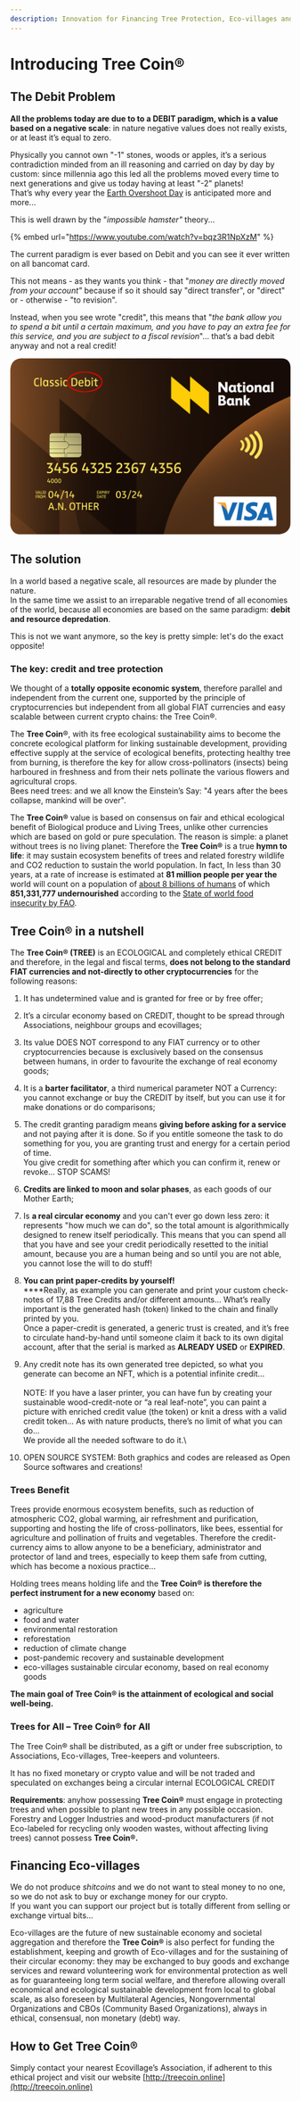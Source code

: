 ```yaml
---
description: Innovation for Financing Tree Protection, Eco-villages and Sustainability
---
```


# Introducing Tree Coin®

## The Debit Problem

**All the problems today are due to to a DEBIT paradigm, which is a value based on a negative scale**: in nature negative values does not really exists, or at least it’s equal to zero.

Physically you cannot own "-1" stones, woods or apples, it’s a serious contradiction minded from an ill reasoning and carried on day by day by custom: since millennia ago this led all the problems moved every time to next generations and give us today having at least "-2" planets!\
That’s why every year the [Earth Overshoot Day](https://en.wikipedia.org/wiki/Earth\_Overshoot\_Day) is anticipated more and more...

This is well drawn by the "_impossible hamster"_ theory...

{% embed url="https://www.youtube.com/watch?v=bqz3R1NpXzM" %}

The current paradigm is ever based on Debit and you can see it ever written on all bancomat card.

This not means - as they wants you think - that "_money are directly moved from your account"_ because if so it should say "direct transfer", or "direct" or - otherwise - "to revision".

Instead, when you see wrote "credit", this means that "_the bank allow you to spend a bit until a certain maximum, and you have to pay an extra fee for this service, and you are subject to a fiscal revision_"… that’s a bad debit anyway and not a real credit!

![Sample of a Debit card you already have in your wallet](<.gitbook/assets/immagine (1).png>)

## **The solution** <a href="#10f8" id="10f8"></a>

In a world based a negative scale, all resources are made by plunder the nature.\
In the same time we assist to an irreparable negative trend of all economies of the world, because all economies are based on the same paradigm: **debit and resource depredation**.

This is not we want anymore, so the key is pretty simple: let's do the exact opposite!

### The key: credit and tree protection

We thought of a **totally opposite economic system**, therefore parallel and independent from the current one, supported by the principle of cryptocurrencies but independent from all global FIAT currencies and easy scalable between current crypto chains: the Tree Coin®.

The **Tree Coin**®, with its free ecological sustainability aims to become the concrete ecological platform for linking sustainable development, providing effective supply at the service of ecological benefits, protecting healthy tree from burning, is therefore the key for allow cross-pollinators (insects) being harboured in freshness and from their nets pollinate the various flowers and agricultural crops.\
Bees need trees: and we all know the Einstein’s Say: "4 years after the bees collapse, mankind will be over".



The **Tree Coin®** value is based on consensus on fair and ethical ecological benefit of Biological produce and Living Trees, unlike other currencies which are based on gold or pure speculation. The reason is simple: a planet without trees is no living planet: Therefore the **Tree Coin®** is a true **hymn to life**: it may sustain ecosystem benefits of trees and related forestry wildlife and CO2 reduction to sustain the world population. In fact, In less than 30 years, at a rate of increase is estimated at **81 million people per year the** world will count on a population of [about 8 billions of humans](https://www.worldometers.info/world-population/) of which **851,331,777 undernourished** according to the [State of world food insecurity by FAO](https://www.fao.org/publications/sofi/en/).

## **Tree Coin®** in a nutshell

The **Tree Coin® (TREE)** is an ECOLOGICAL and completely ethical CREDIT and therefore, in the legal and fiscal terms, **does not belong to the standard FIAT currencies and not-directly to other cryptocurrencies** for the following reasons:

1. It has undetermined value and is granted for free or by free offer;
2. It’s a circular economy based on CREDIT, thought to be spread through Associations, neighbour groups and ecovillages;
3. Its value DOES NOT correspond to any FIAT currency or to other cryptocurrencies because is exclusively based on the consensus between humans, in order to favourite the exchange of real economy goods;
4. It is a **barter facilitator**, a third numerical parameter NOT a Currency: you cannot exchange or buy the CREDIT by itself, but you can use it for make donations or do comparisons;
5. The credit granting paradigm means **giving before asking for a service** and not paying after it is done. So if you entitle someone the task to do something for you, you are granting trust and energy for a certain period of time.\
   You give credit for something after which you can confirm it, renew or revoke... STOP SCAMS!
6. **Credits are linked to moon and solar phases**, as each goods of our Mother Earth;
7. Is **a real circular economy** and you can't ever go down less zero: it represents "how much we can do", so the total amount is algorithmically designed to renew itself periodically. This means that you can spend all that you have and see your credit periodically resetted to the initial amount, because you are a human being and so until you are not able, you cannot lose the will to do stuff!
8. **You can print paper-credits by yourself!**\
   ****Really, as example you can generate and print your custom check-notes of 17,88 Tree Credits and/or different amounts… What’s really important is the generated hash (token) linked to the chain and finally printed by you.\
   Once a paper-credit is generated, a generic trust is created, and it’s free to circulate hand-by-hand until someone claim it back to its own digital account, after that the serial is marked as **ALREADY USED** or **EXPIRED**.
9. Any credit note has its own generated tree depicted, so what you generate can become an NFT, which is a potential infinite credit...\
   \
   NOTE: If you have a laser printer, you can have fun by creating your sustainable wood-credit-note or “a real leaf-note”, you can paint a picture with enriched credit value (the token) or knit a dress with a valid credit token… As with nature products, there’s no limit of what you can do…\
   We provide all the needed software to do it.\

10. OPEN SOURCE SYSTEM: Both graphics and codes are released as Open Source softwares and creations!

### Trees Benefit

Trees provide enormous ecosystem benefits, such as reduction of atmospheric CO2, global warming, air refreshment and purification, supporting and hosting the life of cross-pollinators, like bees, essential for agriculture and pollination of fruits and vegetables. Therefore the credit-currency aims to allow anyone to be a beneficiary, administrator and protector of land and trees, especially to keep them safe from cutting, which has become a noxious practice...

Holding trees means holding life and the **Tree Coin® is therefore the perfect instrument for a new economy** based on:

* agriculture
* food and water
* environmental restoration
* reforestation
* reduction of climate change
* post-pandemic recovery and sustainable development
* eco-villages sustainable circular economy, based on real economy goods

**The main goal of Tree Coin® is the attainment of ecological and social well-being.**

### Trees for All – Tree Coin® for All

The Tree Coin® shall be distributed, as a gift or under free subscription, to Associations, Eco-villages, Tree-keepers and volunteers.

It has no fixed monetary or crypto value and will be not traded and speculated on exchanges being a circular internal ECOLOGICAL CREDIT

**Requirements**: anyhow possessing **Tree Coin®** must engage in protecting trees and when possible to plant new trees in any possible occasion. Forestry and Logger Industries and wood-product manufacturers (if not Eco-labeled for recycling only wooden wastes, without affecting living trees) cannot possess **Tree Coin®.**

## Financing Eco-villages

We do not produce _shitcoins_ and we do not want to steal money to no one, so we do not ask to buy or exchange money for our crypto.\
If you want you can support our project but is totally different from selling or exchange virtual bits...

Eco-villages are the future of new sustainable economy and societal aggregation and therefore the **Tree Coin®** is also perfect for funding the establishment, keeping and growth of Eco-villages and for the sustaining of their circular economy: they may be exchanged to buy goods and exchange services and reward volunteering work for environmental protection as well as for guaranteeing long term social welfare, and therefore allowing overall economical and ecological sustainable development from local to global scale, as also foreseen by Multilateral Agencies, Nongovernmental Organizations and CBOs (Community Based Organizations), always in ethical, consensual, non monetary (debt) way.

## How to Get Tree Coin®

Simply contact your nearest Ecovillage’s Association, if adherent to this ethical project and visit our website [http://treecoin.online](http://treecoin.online)
